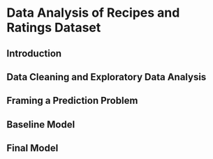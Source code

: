 # Data Analysis of Recipes and Ratings Dataset

## Introduction

## Data Cleaning and Exploratory Data Analysis

## Framing a Prediction Problem

## Baseline Model

## Final Model
